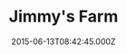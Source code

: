 ---
date: 2015-06-13T08:42:45.000Z
title: Jimmy's Farm
latitude: 52.01974278779758
longitude: 1.1241934269280327
category: checkin
---